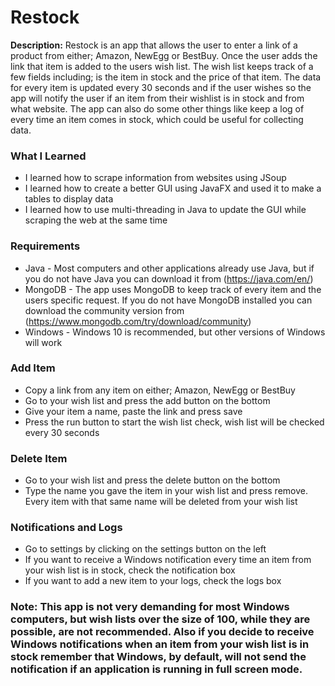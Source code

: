 # Restock
**Description:** Restock is an app that allows the user to enter a link of a product from either; Amazon, NewEgg or BestBuy. Once the user adds the link that item is added to the users wish list. The wish list keeps track of a few fields including; is the item in stock and the price of that item. The data for every item is updated every 30 seconds and if the user wishes so the app will notify the user if an item from their wishlist is in stock and from what website. The app can also do some other things like keep a log of every time an item comes in stock, which could be useful for collecting data. 

### What I Learned
- I learned how to scrape information from websites using JSoup
- I learned how to create a better GUI using JavaFX and used it to make a tables to display data
- I learned how to use multi-threading in Java to update the GUI while scraping the web at the same time

### Requirements
- Java - Most computers and other applications already use Java, but if you do not have Java you can download it from (https://java.com/en/)
- MongoDB - The app uses MongoDB to keep track of every item and the users specific request. If you do not have MongoDB installed you can download the community version from (https://www.mongodb.com/try/download/community)
- Windows - Windows 10 is recommended, but other versions of Windows will work

### Add Item
- Copy a link from any item on either; Amazon, NewEgg or BestBuy
- Go to your wish list and press the add button on the bottom
- Give your item a name, paste the link and press save
- Press the run button to start the wish list check, wish list will be checked every 30 seconds

### Delete Item
- Go to your wish list and press the delete button on the bottom
- Type the name you gave the item in your wish list and press remove. Every item with that same name will be deleted from your wish list

### Notifications and Logs
- Go to settings by clicking on the settings button on the left
- If you want to receive a Windows notification every time an item from your wish list is in stock, check the notification box
- If you want to add a new item to your logs, check the logs box


### Note: This app is not very demanding for most Windows computers, but wish lists over the size of 100, while they are possible, are not recommended. Also if you decide to receive Windows notifications when an item from your wish list is in stock remember that Windows, by default, will not send the notification if an application is running in full screen mode.
